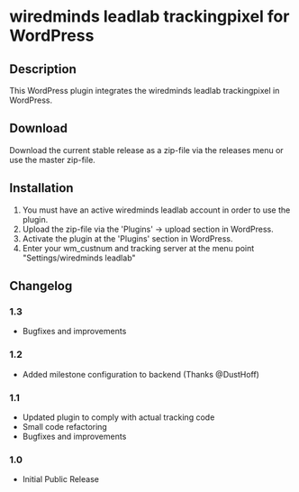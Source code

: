 # wiredminds leadlab trackingpixel for WordPress

## Description
This WordPress plugin integrates the wiredminds leadlab trackingpixel in WordPress.

## Download
Download the current stable release as a zip-file via the releases menu or use the master zip-file.

## Installation
1. You must have an active wiredminds leadlab account in order to use the plugin.
2. Upload the zip-file via the 'Plugins' -> upload section in WordPress.
3. Activate the plugin at the 'Plugins' section in WordPress.
4. Enter your wm_custnum and tracking server at the menu point "Settings/wiredminds leadlab"

## Changelog

### 1.3
* Bugfixes and improvements

### 1.2
* Added milestone configuration to backend (Thanks @DustHoff)

### 1.1
* Updated plugin to comply with actual tracking code
* Small code refactoring
* Bugfixes and improvements

### 1.0
* Initial Public Release
